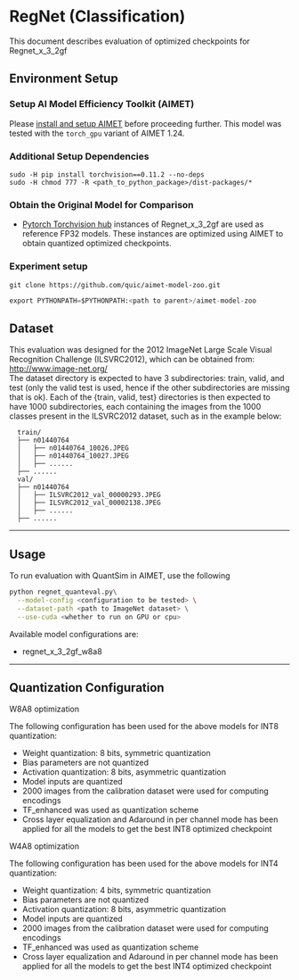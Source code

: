 # RegNet (Classification)
This document describes evaluation of optimized checkpoints for Regnet_x_3_2gf

## Environment Setup
### Setup AI Model Efficiency Toolkit (AIMET)
Please [install and setup AIMET](https://github.com/quic/aimet/blob/release-aimet-1.24/packaging/install.md) before proceeding further.
This model was tested with the `torch_gpu` variant of AIMET 1.24.

### Additional Setup Dependencies
```
sudo -H pip install torchvision==0.11.2 --no-deps
sudo -H chmod 777 -R <path_to_python_package>/dist-packages/*
```

### Obtain the Original Model for Comparison
- [Pytorch Torchvision hub](https://pytorch.org/vision/0.11/models.html#classification) instances of Regnet_x_3_2gf are used as reference FP32 models. These instances are optimized using AIMET to obtain quantized optimized checkpoints.

### Experiment setup
```
git clone https://github.com/quic/aimet-model-zoo.git
```
```python
export PYTHONPATH=$PYTHONPATH:<path to parent>/aimet-model-zoo
```

## Dataset
This evaluation was designed for the 2012 ImageNet Large Scale Visual Recognition Challenge (ILSVRC2012), which can be obtained from: http://www.image-net.org/  
The dataset directory is expected to have 3 subdirectories: train, valid, and test (only the valid test is used, hence if the other subdirectories are missing that is ok).
Each of the {train, valid, test} directories is then expected to have 1000 subdirectories, each containing the images from the 1000 classes present in the ILSVRC2012 dataset, such as in the example below:

```
  train/
  ├── n01440764
  │   ├── n01440764_10026.JPEG
  │   ├── n01440764_10027.JPEG
  │   ├── ......
  ├── ......
  val/
  ├── n01440764
  │   ├── ILSVRC2012_val_00000293.JPEG
  │   ├── ILSVRC2012_val_00002138.JPEG
  │   ├── ......
  ├── ......
```
---

## Usage
To run evaluation with QuantSim in AIMET, use the following
```bash
python regnet_quanteval.py\
  --model-config <configuration to be tested> \
  --dataset-path <path to ImageNet dataset> \
  --use-cuda <whether to run on GPU or cpu>
```

Available model configurations are:
- regnet_x_3_2gf_w8a8

---

## Quantization Configuration
W8A8 optimization

The following configuration has been used for the above models for INT8 quantization:
- Weight quantization: 8 bits, symmetric quantization
- Bias parameters are not quantized
- Activation quantization: 8 bits, asymmetric quantization
- Model inputs are quantized
- 2000 images from the calibration dataset were used for computing encodings
- TF_enhanced was used as quantization scheme
- Cross layer equalization and Adaround in per channel mode has been applied for all the models to get the best INT8 optimized checkpoint

W4A8 optimization

The following configuration has been used for the above models for INT4 quantization:
- Weight quantization: 4 bits, symmetric quantization
- Bias parameters are not quantized
- Activation quantization: 8 bits, asymmetric quantization
- Model inputs are quantized
- 2000 images from the calibration dataset were used for computing encodings
- TF_enhanced was used as quantization scheme
- Cross layer equalization and Adaround in per channel mode has been applied for all the models to get the best INT4 optimized checkpoint
